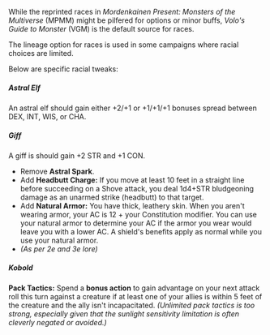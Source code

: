 While the reprinted races in *Mordenkainen Present: Monsters of the Multiverse* (MPMM) might be pilfered for options or minor buffs, *Volo's Guide to Monster* (VGM) is the default source for races.

The lineage option for races is used in some campaigns where racial choices are limited.

<!--
Or can do only two +1s (instead of 3)
Or everyone gets a PHB feat at level 1, which you can spend on Customized Lineage
-->

Below are specific racial tweaks:

##### Astral Elf
An astral elf should gain either +2/+1 or +1/+1/+1 bonuses spread between DEX, INT, WIS, or CHA.

##### Giff
A giff is should gain +2 STR and +1 CON.

+ Remove **Astral Spark**.
+ Add **Headbutt Charge:** If you move at least 10 feet in a straight line before succeeding on a Shove attack, you deal 1d4+STR bludgeoning damage as an unarmed strike (headbutt) to that target.
+ Add **Natural Armor:** You have thick, leathery skin. When you aren't wearing armor, your AC is 12 + your Constitution modifier. You can use your natural armor to determine your AC if the armor you wear would leave you with a lower AC. A shield's benefits apply as normal while you use your natural armor.
+ *(As per 2e and 3e lore)*

##### Kobold
**Pack Tactics:** Spend a **bonus action** to gain advantage on your next attack roll this turn against a creature if at least one of your allies is within 5 feet of the creature and the ally isn't incapacitated.  *(Unlimited pack tactics is too strong, especially given that the sunlight sensitivity limitation is often cleverly negated or avoided.)*

